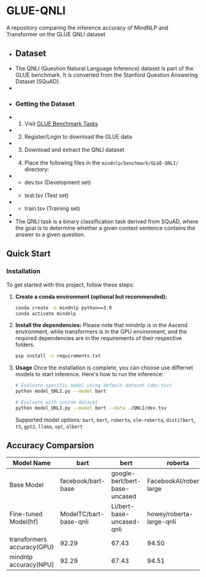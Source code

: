 # GLUE-QNLI
A repository comparing the inference accuracy of MindNLP and Transformer on the GLUE QNLI dataset

+ ## Dataset
+ The QNLI (Question Natural Language Inference) dataset is part of the GLUE benchmark. It is converted from the Stanford Question Answering Dataset (SQuAD).
+ 
+ ### Getting the Dataset
+ 1. Visit [GLUE Benchmark Tasks](https://gluebenchmark.com/tasks/)
+ 2. Register/Login to download the GLUE data
+ 3. Download and extract the QNLI dataset
+ 4. Place the following files in the `mindnlp/benchmark/GLUE-QNLI/` directory:
+    - dev.tsv (Development set)
+    - test.tsv (Test set)
+    - train.tsv (Training set)
+ 
+ The QNLI task is a binary classification task derived from SQuAD, where the goal is to determine whether a given context sentence contains the answer to a given question.

## Quick Start

### Installation
To get started with this project, follow these steps:

1. **Create a conda environment (optional but recommended):**
    ```bash
    conda create -n mindnlp python==3.9
    conda activate mindnlp
2. **Install the dependencies:**
Please note that mindnlp is in the Ascend environment, while transformers is in the GPU environment, and the required dependencies are in the requirements of their respective folders.
    ```bash
    pip install -r requirements.txt
3. **Usage**
Once the installation is complete, you can choose use differnet models to start inference. Here's how to run the inference:
   ```bash
   # Evaluate specific model using default dataset (dev.tsv)
   python model_QNLI.py --model bart

   # Evaluate with custom dataset
   python model_QNLI.py --model bert --data ./QNLI/dev.tsv
   ```
   Supported model options: `bart`, `bert`, `roberta`, `xlm-roberta`, `distilbert`, `t5`, `gpt2`, `llama`, `opt`, `albert`

## Accuracy Comparsion
|  Model Name | bart | bert | roberta | xlm-roberta | gpt2 | t5 | distilbert | albert | opt | llama |
|---|---|---|---|---|---|---|---|---|---|---|
|  Base Model  | facebook/bart-base  |  google-bert/bert-base-uncased | FacebookAI/roberta-large | FacebookAI/xlm-roberta-large |  openai-community/gpt2 |  google-t5/t5-small |  distilbert/distilbert-base-uncased | albert/albert-base-v2  | facebook/opt-125m  | JackFram/llama-160m  |
|  Fine-tuned Model(hf)  | ModelTC/bart-base-qnli  | Li/bert-base-uncased-qnli  | howey/roberta-large-qnli | tmnam20/xlm-roberta-large-qnli-1 | tanganke/gpt2_qnli  | lightsout19/t5-small-qnli  | anirudh21/distilbert-base-uncased-finetuned-qnli  | orafandina/albert-base-v2-finetuned-qnli  | utahnlp/qnli_facebook_opt-125m_seed-1  | Cheng98/llama-160m-qnli  |
| transformers accuracy(GPU) |  92.29 | 67.43  | 94.50 | 92.50 | 88.15  | 89.71  | 59.21  | 55.14  | 86.10  |  50.97 |
| mindnlp accuracy(NPU) | 92.29  | 67.43  | 94.51 | 92.50 | 88.15  | 89.71  | 59.23  | 55.13  | 86.10  | 50.97  |